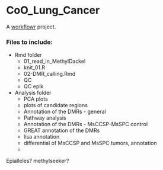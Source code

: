 # CoO_Lung_Cancer

A [workflowr][] project.

[workflowr]: https://github.com/jdblischak/workflowr


### Files to include:
* Rmd folder
  + 01_read_in_MethylDackel
  + knit_01.R
  + 02-DMR_calling.Rmd
  + QC
  + QC epik
* Analysis folder
  + PCA plots
  + plots of candidate regions
  + Annotation of the DMRs - general
  + Pathway analysis
  + Annotation of the DMRs - MsCCSP-MsSPC control
  + GREAT annotation of the DMRs 
  + lisa annotation 
  + differential of MsCCSP and MsSPC tumors, annotation 
  + 


Epialleles? 
methylseeker? 
